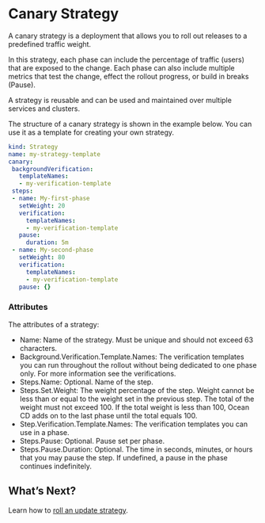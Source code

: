 # Canary Strategy

A canary strategy is a deployment that allows you to roll out releases to a predefined traffic weight.

In this strategy, each phase can include the percentage of traffic (users) that are exposed to the change. Each phase can also include multiple metrics that test the change, effect the rollout progress, or build in breaks (Pause).  

A strategy is reusable and can be used and maintained over multiple services and clusters.

The structure of a canary strategy is shown in the example below. You can use it as a template for creating your own strategy.  

```yaml
kind: Strategy
name: my-strategy-template
canary:
 backgroundVerification:
   templateNames:
   - my-verification-template
 steps:
 - name: My-first-phase
   setWeight: 20
   verification:
     templateNames:
     - my-verification-template
   pause:
     duration: 5m
 - name: My-second-phase
   setWeight: 80
   verification:
     templateNames:
     - my-verification-template
   pause: {}
```

### Attributes

The attributes of a strategy:

* Name: Name of the strategy. Must be unique and should not exceed 63 characters.
* Background.Verification.Template.Names: The verification templates you can run throughout the rollout without being dedicated to one phase only. For more information see the verifications.
* Steps.Name: Optional. Name of the step.
* Steps.Set.Weight: The weight percentage of the step. Weight cannot be less than or equal to the weight set in the previous step. The total of the weight must not exceed 100. If the total weight is less than 100, Ocean CD adds on to the last phase until the total equals 100.  
* Step.Verification.Template.Names: The verification templates you can use in a phase.
* Steps.Pause: Optional. Pause set per phase.
* Steps.Pause.Duration: Optional. The time in seconds, minutes, or hours that you may pause the step. If undefined, a pause in the phase continues indefinitely.

## What’s Next?

Learn how to [roll an update strategy](ocean-cd/getting-started/rollout-entities/rolling-update-strategy).  
